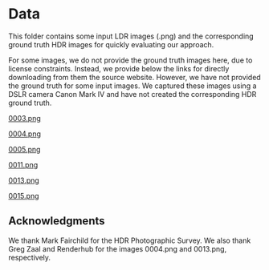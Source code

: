 # Data

This folder contains some input LDR images (.png) and the corresponding ground truth HDR images for quickly evaluating our approach.

For some images, we do not provide the ground truth images here, due to license constraints. Instead, we provide below the links for directly downloading from them the source website. However, we have not provided the ground truth for some input images. We captured these images using a DSLR camera Canon Mark IV and have not created the corresponding HDR ground truth.

[0003.png](http://markfairchild.org/HDRPS/Scenes/PeckLake.html) <br />

[0004.png](https://polyhaven.com/a/rathaus) <br />

[0005.png](http://markfairchild.org/HDRPS/Scenes/TheGrotto.html) <br />

[0011.png](http://markfairchild.org/HDRPS/Scenes/Petroglyphs.html) <br />

[0013.png](https://www.renderhub.com/renderhub/small-hangar-01-8k-hdri) <br />

[0015.png](http://markfairchild.org/HDRPS/Scenes/MirrorLake.html) <br />

## Acknowledgments

We thank Mark Fairchild for the HDR Photographic Survey. We also thank Greg Zaal and Renderhub for the images 0004.png and 0013.png, respectively.
